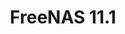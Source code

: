---
title: "FreeNAS 11.1"
description: "Historical release notes for all 11.1 versions of FreeNAS."
geekdocCollapseSection: true
weight: 30
---